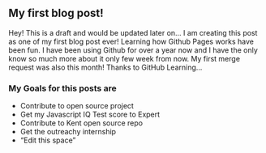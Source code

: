 ## My first blog post!

Hey! This is a draft and would be updated later on…
I am creating this post as one of my first blog post ever!
Learning how Github Pages works have been fun. I have been using Github for over a year now and I have the only know so much more about it only few week from now. My first merge request was also this month! Thanks to GitHub Learning…

### My Goals for this posts are
-	Contribute to open source project
-	Get my Javascript IQ Test score to Expert
-	Contribute to Kent open source repo
-	Get the outreachy internship
-	“Edit this space”
